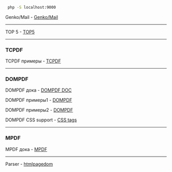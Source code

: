 ```bash
 php -S localhost:9000
```

Genko/Mail - [Genko/Mail](https://github.com/genkgo/mail)

___

TOP 5 - [TOP5](https://ourcodeworld.com/articles/read/226/top-5-best-open-source-pdf-generation-libraries-for-php)
___

### TCPDF
TCPDF примеры - [TCPDF](https://tcpdf.org/examples/)

-----

### DOMPDF
DOMPDF дока - [DOMPDF DOC](https://github.com/dompdf/dompdf/wiki/Usage#options)

DOMPDF примеры1 - [DOMPDF](http://eclecticgeek.com/dompdf/debug.php)

DOMPDF примеры2 - [DOMPDF](https://makitweb.com/generate-pdf-from-html-with-dompdf-in-php/)

DOMPDF CSS support - [CSS tags](https://github.com/dompdf/dompdf/wiki/CSSCompatibility)

-----

### MPDF
MPDF дока - [MPDF](https://mpdf.github.io/)


---

Parser - [htmlpagedom](https://github.com/wasinger/htmlpagedom)
